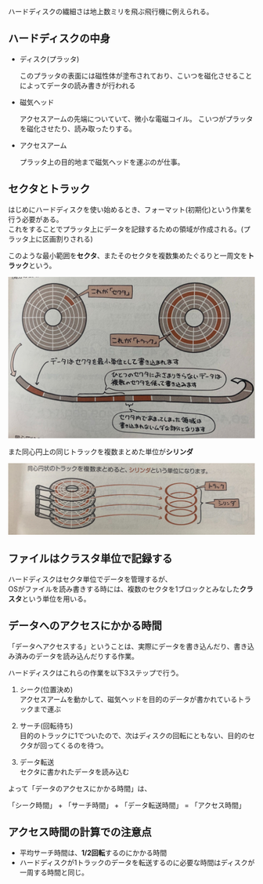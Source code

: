 ハードディスクの繊細さは地上数ミリを飛ぶ飛行機に例えられる。

## ハードディスクの中身

- ディスク(プラッタ)

  このプラッタの表面には磁性体が塗布されており、こいつを磁化させることによってデータの読み書きが行われる

- 磁気ヘッド

  アクセスアームの先端についていて、微小な電磁コイル。
  こいつがプラッタを磁化させたり、読み取ったりする。

- アクセスアーム

  プラッタ上の目的地まで磁気ヘッドを運ぶのが仕事。


## セクタとトラック

はじめにハードディスクを使い始めるとき、フォーマット(初期化)という作業を行う必要がある。  
これをすることでプラッタ上にデータを記録するための領域が作成される。(プラッタ上に区画割りされる)  

このような最小範囲を**セクタ**、またそのセクタを複数集めたぐるりと一周文を**トラック**という。


![](/image/7-1-1.jpg)



また同心円上の同じトラックを複数まとめた単位が**シリンダ**

![](/image/7-1-2.jpg)

## ファイルはクラスタ単位で記録する

ハードディスクはセクタ単位でデータを管理するが、  
OSがファイルを読み書きする時には、複数のセクタを1ブロックとみなした**クラスタ**という単位を用いる。

## データへのアクセスにかかる時間

「データへアクセスする」ということは、実際にデータを書き込んだり、書き込み済みのデータを読み込んだりする作業。

ハードディスクはこれらの作業を以下3ステップで行う。

1. シーク(位置決め)  
  アクセスアームを動かして、磁気ヘッドを目的のデータが書かれているトラックまで運ぶ

2. サーチ(回転待ち)  
  目的のトラックに1でついたので、次はディスクの回転にともない、目的のセクタが回ってくるのを待つ。

3. データ転送  
  セクタに書かれたデータを読み込む


よって「データのアクセスにかかる時間」は、  

「シーク時間」 + 「サーチ時間」 + 「データ転送時間」 = 「アクセス時間」

## アクセス時間の計算での注意点

- 平均サーチ時間は、**1/2回転**するのにかかる時間
- ハードディスクが1トラックのデータを転送するのに必要な時間はディスクが一周する時間と同じ。